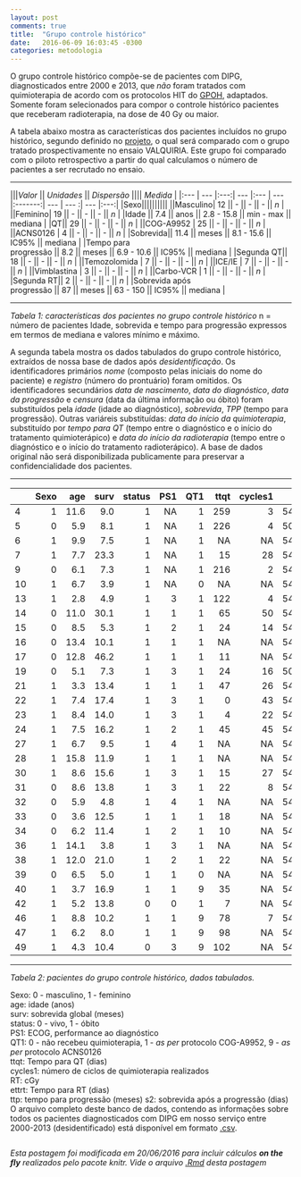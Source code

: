 ```yaml
---
layout: post
comments: true
title:  "Grupo controle histórico"
date:   2016-06-09 16:03:45 -0300
categories: metodologia
---
```


O grupo controle histórico compõe-se de pacientes com DIPG, diagnosticados entre 2000 e 2013, que _não_ foram tratados com quimioterapia de acordo com os protocolos HIT do [GPOH](http://www.kinderkrebsinfo.de/gpoh_society/index_eng.html), adaptados. Somente foram selecionados para compor o controle histórico pacientes que receberam radioterapia, na dose de 40 Gy ou maior.

A tabela abaixo mostra as características dos pacientes incluídos no grupo histórico, segundo definido no [projeto](https://github.com/fhcflx/valkyrie/blob/gh-pages/assets/posts/2016-06-09-Grupo-controle-historico/Anteprojeto_VALQUIRIA_HIAS_3.pdf), o qual será comparado com o grupo tratado prospectivamente no ensaio VALQUIRIA. Este grupo foi comparado com o piloto retrospectivo a partir do qual calculamos o número de pacientes a ser recrutado no ensaio.



---

|||*Valor* || *Unidades* || *Dispersão* |||| *Medida* |
|:--- | --- |:---:| --- |:--- | --- |:-------:| --- | --- :| --- |:---:|
|Sexo||||||||||
||Masculino| 12 || - || - || - || *n* |
||Feminino| 19 || - || - || - || *n* |
|Idade || 7.4 || anos || 2.8 - 15.8 || min - max || mediana |
|QT|| 29 || - || - || - || *n* |
||COG-A9952 | 25 || - || - || - || *n* |
||ACNS0126 | 4 || - || - || - || *n* |
|Sobrevida|| 11.4 || meses || 8.1 - 15.6 || IC95% || mediana |
|Tempo para <br> progressão || 8.2 || meses || 6.9 - 10.6 || IC95% || mediana |
|Segunda QT|| 18 || - || - || - || *n* |
||Temozolomida | 7 || - || - || - || *n* |
||ICE/IE | 7 || - || - || - || *n* |
||Vimblastina | 3 || - || - || - || *n* |
||Carbo-VCR | 1 || - || - || - || *n* |
|Segunda RT|| 2 || -  || - || - || *n* |
|Sobrevida após <br> progressão || 87 || meses || 63 - 150 || IC95% || mediana |

---

*Tabela 1: características dos pacientes no grupo controle histórico*
n = número de pacientes
Idade, sobrevida e tempo para progressão expressos em termos de mediana e valores mínimo e máximo.

A segunda tabela mostra os dados tabulados do grupo controle histórico, extraídos de nossa base de dados após _desidentificação_. Os identificadores primários _nome_ (composto pelas iniciais do nome do paciente) e _registro_ (número do prontuário) foram omitidos. Os identificadores secundários _data de nascimento_, _data do diagnóstico_, _data da progressão_ e _censura_ (data da última informação ou óbito) foram substituídos pela _idade_ (idade ao diagnóstico), _sobrevida_, _TPP_ (tempo para progressão). Outras variáreis substituídas: _data do início da quimioterapia_, substituído por _tempo para QT_ (tempo entre o diagnóstico e o início do tratamento quimioterápico) e _data do início da radioterapia_ (tempo entre o diagnóstico e o início do tratamento radioterápico). A base de dados original não será disponibilizada publicamente para preservar a confidencialidade dos pacientes.

---

|   | Sexo|  age| surv| status| PS1| QT1| ttqt| cycles1|   RT| ettrt|  ttp|  s2|
|:--|----:|----:|----:|------:|---:|---:|----:|-------:|----:|-----:|----:|---:|
|4  |    1| 11.6|  9.0|      1|  NA|   1|  259|       3| 5400|   153|  6.9|  63|
|5  |    0|  5.9|  8.1|      1|  NA|   1|  226|       4| 5040|    16|  6.2|  56|
|6  |    1|  9.9|  7.5|      1|  NA|   1|   NA|      NA| 5400|    NA|  2.5| 150|
|7  |    1|  7.7| 23.3|      1|  NA|   1|   15|      28| 5400|   389| 10.5| 389|
|9  |    0|  6.1|  7.3|      1|  NA|   1|  216|       2| 5400|    35|  6.8|  17|
|10 |    1|  6.7|  3.9|      1|  NA|   0|   NA|      NA| 5400|    NA|  2.2|  52|
|13 |    1|  2.8|  4.9|      1|   3|   1|  122|       4| 5400|    NA|  4.0|  27|
|14 |    0| 11.0| 30.1|      1|   1|   1|   65|      50| 5400|   141| 26.3| 116|
|15 |    0|  8.5|  5.3|      1|   2|   1|   24|      14| 5400|    32|  5.1|   8|
|16 |    0| 13.4| 10.1|      1|   1|   1|   NA|      NA| 5400|    NA|  8.2|  58|
|17 |    0| 12.8| 46.2|      1|   1|   1|   11|      NA| 5400|    NA| 21.5| 753|
|19 |    0|  5.1|  7.3|      1|   3|   1|   24|      16| 5040|    88|  6.0|  39|
|21 |    1|  3.3| 13.4|      1|   1|   1|   47|      26| 5400|    98| 10.6|  84|
|22 |    1|  7.4| 17.4|      1|   3|   1|    0|      43| 5400|    61| 15.2|  69|
|23 |    1|  8.4| 14.0|      1|   3|   1|    4|      22| 5400|    11| 11.6|  74|
|24 |    1|  7.5| 16.2|      1|   2|   1|   45|      45| 5400|    86| 12.0| 128|
|27 |    1|  6.7|  9.5|      1|   4|   1|   NA|      NA| 5400|    NA|  9.5|   0|
|28 |    1| 15.8| 11.9|      1|   1|   1|   NA|      NA| 5400|    NA|  9.1|  87|
|30 |    1|  8.6| 15.6|      1|   3|   1|   15|      27| 5400|   122|  7.0| 263|
|31 |    0|  8.6| 13.8|      1|   3|   1|   22|       8| 5400|    28|  7.0| 207|
|32 |    0|  5.9|  4.8|      1|   4|   1|   NA|      NA| 5400|    NA|   NA|  NA|
|33 |    0|  3.6| 12.5|      1|   1|   1|   18|      NA| 5400|    31|  9.5|  90|
|34 |    0|  6.2| 11.4|      1|   2|   1|   10|      NA| 5400|    18|  7.8| 110|
|36 |    1| 14.1|  3.8|      1|   3|   1|   NA|      NA| 5400|    NA|  2.3|  46|
|38 |    1| 12.0| 21.0|      1|   2|   1|   22|      NA| 5400|    29| 15.1| 180|
|39 |    0|  6.5|  5.0|      1|   1|   0|   NA|      NA| 5400|    NA|   NA|  NA|
|40 |    1|  3.7| 16.9|      1|   1|   9|   35|      NA| 5400|    26| 10.3| 199|
|42 |    1|  5.2| 13.8|      0|   0|   1|    7|      NA| 5400|   220|  6.7| 216|
|46 |    1|  8.8| 10.2|      1|   1|   9|   78|       7| 5400|    27|  7.9|  71|
|47 |    1|  6.2|  8.0|      1|   1|   9|   98|      NA| 5400|    20|  4.8|  96|
|49 |    1|  4.3| 10.4|      0|   3|   9|  102|      NA| 5400|    40|  9.3|  35|

---

*Tabela 2: pacientes do grupo controle histórico, dados tabulados.*

Sexo: 0 - masculino, 1 - feminino  
age: idade (anos)  
surv: sobrevida global (meses)  
status: 0 - vivo, 1 - óbito  
PS1: ECOG, performance ao diagnóstico  
QT1: 0 - não recebeu quimioterapia, 1 - _as per_ protocolo COG-A9952, 9 - _as per_ protocolo ACNS0126  
ttqt: Tempo para QT (dias)  
cycles1: número de ciclos de quimioterapia realizados  
RT: cGy  
ettrt: Tempo para RT (dias)  
ttp: tempo para progressão (meses)
s2: sobrevida após a progressão (dias)  
O arquivo completo deste banco de dados, contendo as informações sobre todos os pacientes diagnosticados com DIPG em nosso serviço entre 2000-2013 (desidentificado) está disponível em formato [.csv](https://github.com/fhcflx/valkyrie/blob/gh-pages/assets/stat/dipg.csv).

``` Francisco H. C. Félix (Cancerologista Pediátrico, idealizador do projeto)
```

_Esta postagem foi modificada em 20/06/2016 para incluir cálculos **on the fly** realizados pelo pacote knitr. Vide o arquivo [.Rmd](https://github.com/fhcflx/valkyrie/blob/gh-pages/_source/2016-06-09-Grupo-controle-histórico.Rmd) desta postagem_
